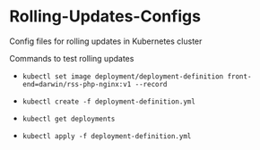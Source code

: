 # Rolling-Updates-Configs
Config files for rolling updates in Kubernetes cluster

Commands to test rolling updates
* `kubectl set image deployment/deployment-definition front-end=darwin/rss-php-nginx:v1 --record`

* `kubectl create -f deployment-definition.yml`

* `kubectl get deployments`
* `kubectl apply -f deployment-definition.yml`
